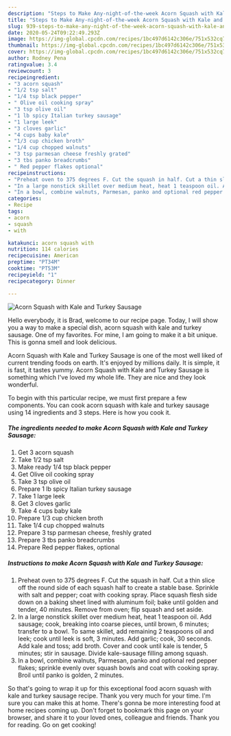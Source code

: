 ```yaml
---
description: "Steps to Make Any-night-of-the-week Acorn Squash with Kale and Turkey Sausage"
title: "Steps to Make Any-night-of-the-week Acorn Squash with Kale and Turkey Sausage"
slug: 939-steps-to-make-any-night-of-the-week-acorn-squash-with-kale-and-turkey-sausage
date: 2020-05-24T09:22:49.293Z
image: https://img-global.cpcdn.com/recipes/1bc497d6142c306e/751x532cq70/acorn-squash-with-kale-and-turkey-sausage-recipe-main-photo.jpg
thumbnail: https://img-global.cpcdn.com/recipes/1bc497d6142c306e/751x532cq70/acorn-squash-with-kale-and-turkey-sausage-recipe-main-photo.jpg
cover: https://img-global.cpcdn.com/recipes/1bc497d6142c306e/751x532cq70/acorn-squash-with-kale-and-turkey-sausage-recipe-main-photo.jpg
author: Rodney Pena
ratingvalue: 3.4
reviewcount: 3
recipeingredient:
- "3 acorn squash"
- "1/2 tsp salt"
- "1/4 tsp black pepper"
- " Olive oil cooking spray"
- "3 tsp olive oil"
- "1 lb spicy Italian turkey sausage"
- "1 large leek"
- "3 cloves garlic"
- "4 cups baby kale"
- "1/3 cup chicken broth"
- "1/4 cup chopped walnuts"
- "3 tsp parmesan cheese freshly grated"
- "3 tbs panko breadcrumbs"
- " Red pepper flakes optional"
recipeinstructions:
- "Preheat oven to 375 degrees F. Cut the squash in half. Cut a thin slice off the round side of each squash half to create a stable base. Sprinkle with salt and pepper; coat with cooking spray. Place squash flesh side down on a baking sheet lined with aluminum foil; bake until golden and tender, 40 minutes. Remove from oven; flip squash and set aside."
- "In a large nonstick skillet over medium heat, heat 1 teaspoon oil. Add sausage; cook, breaking into coarse pieces, until brown, 6 minutes; transfer to a bowl. To same skillet, add remaining 2 teaspoons oil and leek; cook until leek is soft, 3 minutes. Add garlic; cook, 30 seconds. Add kale and toss; add broth. Cover and cook until kale is tender, 5 minutes; stir in sausage. Divide kale-sausage filling among squash."
- "In a bowl, combine walnuts, Parmesan, panko and optional red pepper flakes; sprinkle evenly over squash bowls and coat with cooking spray. Broil until panko is golden, 2 minutes."
categories:
- Recipe
tags:
- acorn
- squash
- with

katakunci: acorn squash with 
nutrition: 114 calories
recipecuisine: American
preptime: "PT34M"
cooktime: "PT53M"
recipeyield: "1"
recipecategory: Dinner

---
```



![Acorn Squash with Kale and Turkey Sausage](https://img-global.cpcdn.com/recipes/1bc497d6142c306e/751x532cq70/acorn-squash-with-kale-and-turkey-sausage-recipe-main-photo.jpg)

Hello everybody, it is Brad, welcome to our recipe page. Today, I will show you a way to make a special dish, acorn squash with kale and turkey sausage. One of my favorites. For mine, I am going to make it a bit unique. This is gonna smell and look delicious.

Acorn Squash with Kale and Turkey Sausage is one of the most well liked of current trending foods on earth. It's enjoyed by millions daily. It is simple, it is fast, it tastes yummy. Acorn Squash with Kale and Turkey Sausage is something which I've loved my whole life. They are nice and they look wonderful.




To begin with this particular recipe, we must first prepare a few components. You can cook acorn squash with kale and turkey sausage using 14 ingredients and 3 steps. Here is how you cook it.

<!--inarticleads1-->

##### The ingredients needed to make Acorn Squash with Kale and Turkey Sausage:

1. Get 3 acorn squash
1. Take 1/2 tsp salt
1. Make ready 1/4 tsp black pepper
1. Get  Olive oil cooking spray
1. Take 3 tsp olive oil
1. Prepare 1 lb spicy Italian turkey sausage
1. Take 1 large leek
1. Get 3 cloves garlic
1. Take 4 cups baby kale
1. Prepare 1/3 cup chicken broth
1. Take 1/4 cup chopped walnuts
1. Prepare 3 tsp parmesan cheese, freshly grated
1. Prepare 3 tbs panko breadcrumbs
1. Prepare  Red pepper flakes, optional




<!--inarticleads2-->

##### Instructions to make Acorn Squash with Kale and Turkey Sausage:

1. Preheat oven to 375 degrees F. Cut the squash in half. Cut a thin slice off the round side of each squash half to create a stable base. Sprinkle with salt and pepper; coat with cooking spray. Place squash flesh side down on a baking sheet lined with aluminum foil; bake until golden and tender, 40 minutes. Remove from oven; flip squash and set aside.
1. In a large nonstick skillet over medium heat, heat 1 teaspoon oil. Add sausage; cook, breaking into coarse pieces, until brown, 6 minutes; transfer to a bowl. To same skillet, add remaining 2 teaspoons oil and leek; cook until leek is soft, 3 minutes. Add garlic; cook, 30 seconds. Add kale and toss; add broth. Cover and cook until kale is tender, 5 minutes; stir in sausage. Divide kale-sausage filling among squash.
1. In a bowl, combine walnuts, Parmesan, panko and optional red pepper flakes; sprinkle evenly over squash bowls and coat with cooking spray. Broil until panko is golden, 2 minutes.




So that's going to wrap it up for this exceptional food acorn squash with kale and turkey sausage recipe. Thank you very much for your time. I'm sure you can make this at home. There's gonna be more interesting food at home recipes coming up. Don't forget to bookmark this page on your browser, and share it to your loved ones, colleague and friends. Thank you for reading. Go on get cooking!
